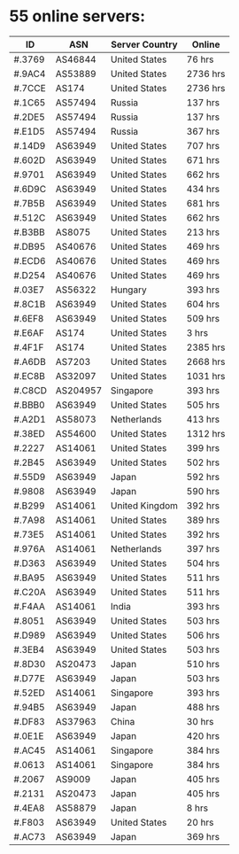 # 55 online servers:

| ID | ASN | Server Country | Online |
| ------ | ------ | ------ | ------ |
| #.3769 | AS46844 | United States | 76 hrs |
| #.9AC4 | AS53889 | United States | 2736 hrs |
| #.7CCE | AS174 | United States | 2736 hrs |
| #.1C65 | AS57494 | Russia | 137 hrs |
| #.2DE5 | AS57494 | Russia | 137 hrs |
| #.E1D5 | AS57494 | Russia | 367 hrs |
| #.14D9 | AS63949 | United States | 707 hrs |
| #.602D | AS63949 | United States | 671 hrs |
| #.9701 | AS63949 | United States | 662 hrs |
| #.6D9C | AS63949 | United States | 434 hrs |
| #.7B5B | AS63949 | United States | 681 hrs |
| #.512C | AS63949 | United States | 662 hrs |
| #.B3BB | AS8075 | United States | 213 hrs |
| #.DB95 | AS40676 | United States | 469 hrs |
| #.ECD6 | AS40676 | United States | 469 hrs |
| #.D254 | AS40676 | United States | 469 hrs |
| #.03E7 | AS56322 | Hungary | 393 hrs |
| #.8C1B | AS63949 | United States | 604 hrs |
| #.6EF8 | AS63949 | United States | 509 hrs |
| #.E6AF | AS174 | United States | 3 hrs |
| #.4F1F | AS174 | United States | 2385 hrs |
| #.A6DB | AS7203 | United States | 2668 hrs |
| #.EC8B | AS32097 | United States | 1031 hrs |
| #.C8CD | AS204957 | Singapore | 393 hrs |
| #.BBB0 | AS63949 | United States | 505 hrs |
| #.A2D1 | AS58073 | Netherlands | 413 hrs |
| #.38ED | AS54600 | United States | 1312 hrs |
| #.2227 | AS14061 | United States | 399 hrs |
| #.2B45 | AS63949 | United States | 502 hrs |
| #.55D9 | AS63949 | Japan | 592 hrs |
| #.9808 | AS63949 | Japan | 590 hrs |
| #.B299 | AS14061 | United Kingdom | 392 hrs |
| #.7A98 | AS14061 | United States | 389 hrs |
| #.73E5 | AS14061 | United States | 392 hrs |
| #.976A | AS14061 | Netherlands | 397 hrs |
| #.D363 | AS63949 | United States | 504 hrs |
| #.BA95 | AS63949 | United States | 511 hrs |
| #.C20A | AS63949 | United States | 511 hrs |
| #.F4AA | AS14061 | India | 393 hrs |
| #.8051 | AS63949 | United States | 503 hrs |
| #.D989 | AS63949 | United States | 506 hrs |
| #.3EB4 | AS63949 | United States | 503 hrs |
| #.8D30 | AS20473 | Japan | 510 hrs |
| #.D77E | AS63949 | Japan | 503 hrs |
| #.52ED | AS14061 | Singapore | 393 hrs |
| #.94B5 | AS63949 | Japan | 488 hrs |
| #.DF83 | AS37963 | China | 30 hrs |
| #.0E1E | AS63949 | Japan | 420 hrs |
| #.AC45 | AS14061 | Singapore | 384 hrs |
| #.0613 | AS14061 | Singapore | 384 hrs |
| #.2067 | AS9009 | Japan | 405 hrs |
| #.2131 | AS20473 | Japan | 405 hrs |
| #.4EA8 | AS58879 | Japan | 8 hrs |
| #.F803 | AS63949 | United States | 20 hrs |
| #.AC73 | AS63949 | Japan | 369 hrs |

